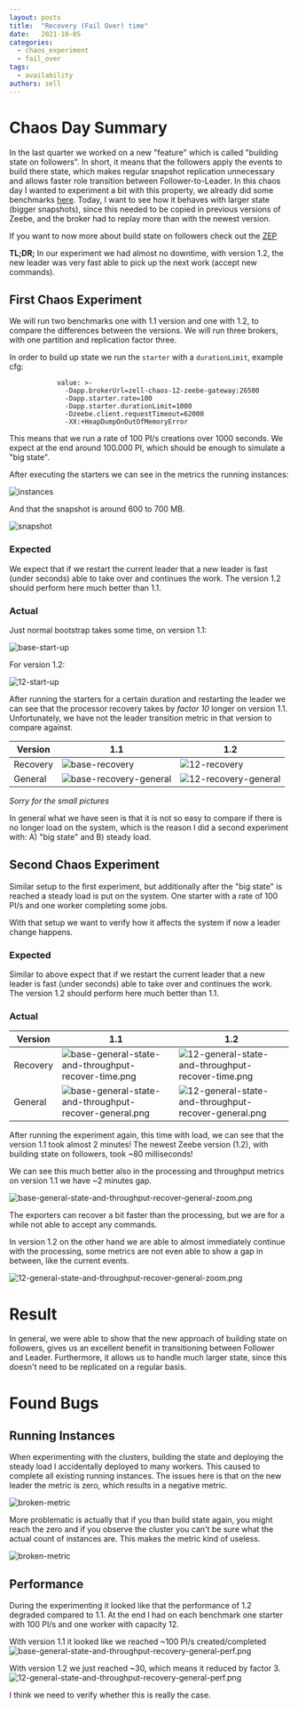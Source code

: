 ```yaml
---
layout: posts
title:  "Recovery (Fail Over) time"
date:   2021-10-05
categories: 
  - chaos_experiment 
  - fail_over
tags:
  - availability
authors: zell
---
```


# Chaos Day Summary

In the last quarter we worked on a new "feature" which is called "building state on followers". In short,
it means that the followers apply the events to build there state, which makes regular snapshot 
replication unnecessary and allows faster role transition between Follower-to-Leader. In this chaos
day I wanted to experiment a bit with this property, we already did some benchmarks [here](https://github.com/camunda-cloud/zeebe/issues/7515).
Today, I want to see how it behaves with larger state (bigger snapshots), since this needed to be
copied in previous versions of Zeebe, and the broker had to replay more than with the newest version.

If you want to now more about build state on followers check out the [ZEP](https://github.com/zeebe-io/enhancements/blob/master/ZEP007-build-state-on-followers.md)

**TL;DR;** In our experiment we had almost no downtime, with version 1.2, the new leader was very fast able to pick up the next work (accept new commands). 

<!--truncate-->

## First Chaos Experiment

We will run two benchmarks one with 1.1 version and one with 1.2, to compare the differences between 
the versions. We will run three brokers, with one partition and replication factor three. 

In order to build up state we run the `starter` with a `durationLimit`, example cfg:

```shell
            value: >-
              -Dapp.brokerUrl=zell-chaos-12-zeebe-gateway:26500
              -Dapp.starter.rate=100
              -Dapp.starter.durationLimit=1000
              -Dzeebe.client.requestTimeout=62000
              -XX:+HeapDumpOnOutOfMemoryError
```

This means that we run a rate of 100 PI/s creations over 1000 seconds. We expect at the end around 
100.000 PI, which should be enough to simulate a "big state". 

After executing the starters we can see in the metrics the running instances:

![instances](instances.png)

And that the snapshot is around 600 to 700 MB.

![snapshot](snapshot.png)

### Expected

We expect that if we restart the current leader that a new leader is fast (under seconds) able to
take over and continues the work. The version 1.2 should perform here much better than 1.1.

### Actual

Just normal bootstrap takes some time, on version 1.1:

![base-start-up](base-start-up.png)

For version 1.2:

![12-start-up](12-start-up.png)

After running the starters for a certain duration and restarting the leader we can see that 
the processor recovery takes by *factor 10* longer on version 1.1. Unfortunately, we have not the
leader transition metric in that version to compare against.

| **Version** | **1.1**  |  **1.2**  |
|---|---|---|
| Recovery  | ![base-recovery](base-recovery.png) | ![12-recovery](12-recovery.png) | 
| General  | ![base-recovery-general](base-recovery-general.png)  | ![12-recovery-general](12-recovery-general.png)  | 

*Sorry for the small pictures*

In general what we have seen is that it is not so easy to compare if there is no longer load on the
system, which is the reason I did a second experiment with: A) "big state" and B) steady load.

## Second Chaos Experiment

Similar setup to the first experiment, but additionally after the "big state" is reached a steady
load is put on the system. One starter with a rate of 100 PI/s and one worker completing some jobs.

With that setup we want to verify how it affects the system if now a leader change happens.

### Expected

Similar to above expect that if we restart the current leader that a new leader is fast 
(under seconds) able to take over and continues the work. The version 1.2 should perform here much
better than 1.1.

### Actual


| **Version** | **1.1**  |  **1.2**  |
|---|---|---|
| Recovery  | ![base-general-state-and-throughput-recover-time.png](base-general-state-and-throughput-recover-time.png) | ![12-general-state-and-throughput-recover-time.png](12-general-state-and-throughput-recovery-time.png) | 
| General  | ![base-general-state-and-throughput-recover-general.png](base-general-state-and-throughput-recover-general.png)  | ![12-general-state-and-throughput-recover-general.png](12-general-state-and-throughput-recovery-general.png)  |

After running the experiment again, this time with load, we can see that the version 1.1 took almost
2 minutes! The newest Zeebe version (1.2), with building state on followers, took ~80 milliseconds!

We can see this much better also in the processing and throughput metrics on version 1.1 we have ~2
minutes gap.

![base-general-state-and-throughput-recover-general-zoom.png](base-general-state-and-throughput-recover-general-zoom.png)

The exporters can recover a bit faster than the processing, but we are for a while not able to accept
any commands.

In version 1.2 on the other hand we are able to almost immediately continue with the processing, some
metrics are not even able to show a gap in between, like the current events.

![12-general-state-and-throughput-recover-general-zoom.png](12-general-state-and-throughput-recovery-general-zoom.png)

# Result

In general, we were able to show that the new approach of building state on followers, gives us an
excellent benefit in transitioning between Follower and Leader. Furthermore, it allows us to handle
much larger state, since this doesn't need to be replicated on a regular basis.

# Found Bugs

## Running Instances

When experimenting with the clusters, building the state and deploying the steady load I 
accidentally deployed to many workers. This caused to complete all existing running instances. The 
issues here is that on the new leader the metric is zero, which results in a negative metric. 

![broken-metric](broken-metric.png)

More problematic is actually that if you than build state again, you might reach the zero and if you
observe the cluster you can't be sure what the actual count of instances are. This makes the metric
kind of useless.

![broken-metric](broken-metric-zero.png)

## Performance

During the experimenting it looked like that the performance of 1.2 degraded compared to 1.1. At the
end I had on each benchmark one starter with 100 PI/s and one worker with capacity 12.

With version 1.1 it looked like we reached ~100 PI/s created/completed
![base-general-state-and-throughput-recovery-general-perf.png](base-general-state-and-throughput-recovery-general-perf.png)

With version 1.2 we just reached ~30, which means it reduced by factor 3.
![12-general-state-and-throughput-recovery-general-perf.png](12-general-state-and-throughput-recovery-general-perf.png)

I think we need to verify whether this is really the case.

